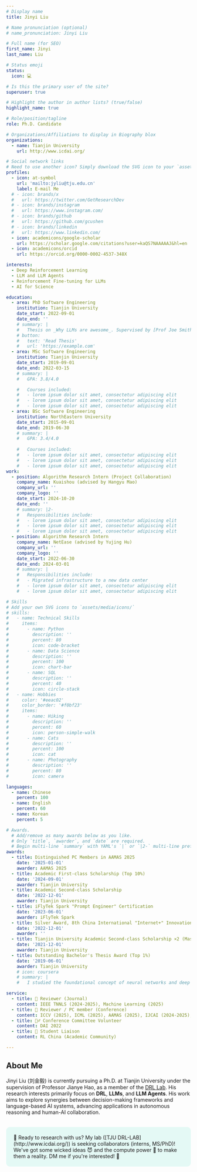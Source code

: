 ```yaml
---
# Display name
title: Jinyi Liu

# Name pronunciation (optional)
# name_pronunciation: Jinyi Liu

# Full name (for SEO)
first_name: Jinyi
last_name: Liu

# Status emoji
status:
  icon: 💻

# Is this the primary user of the site?
superuser: true

# Highlight the author in author lists? (true/false)
highlight_name: true

# Role/position/tagline
role: Ph.D. Candidate

# Organizations/Affiliations to display in Biography blox
organizations:
  - name: Tianjin University
    url: http://www.icdai.org/

# Social network links
# Need to use another icon? Simply download the SVG icon to your `assets/media/icons/` folder.
profiles:
  - icon: at-symbol
    url: 'mailto:jyliu@tju.edu.cn'
    label: E-mail Me
  # - icon: brands/x
  #   url: https://twitter.com/GetResearchDev
  # - icon: brands/instagram
  #   url: https://www.instagram.com/
  # - icon: brands/github
  #   url: https://github.com/gcushen
  # - icon: brands/linkedin
  #   url: https://www.linkedin.com/
  - icon: academicons/google-scholar
    url: https://scholar.google.com/citations?user=kaQS7NAAAAAJ&hl=en
  - icon: academicons/orcid
    url: https://orcid.org/0000-0002-4537-348X

interests:
  - Deep Reinforcement Learning
  - LLM and LLM Agents
  - Reinforcement Fine-tuning for LLMs
  - AI for Science

education:
  - area: PhD Software Engineering
    institution: Tianjin University
    date_start: 2022-09-01
    date_end: ''
    # summary: |
    #   Thesis on _Why LLMs are awesome_. Supervised by [Prof Joe Smith](https://example.com). Presented papers at 5 IEEE conferences with the contributions being published in 2 Springer journals.
    # button:
    #   text: 'Read Thesis'
    #   url: 'https://example.com'
  - area: MSc Software Engineering
    institution: Tianjin University
    date_start: 2019-09-01
    date_end: 2022-03-15
    # summary: |
    #   GPA: 3.8/4.0

    #   Courses included:
    #   - lorem ipsum dolor sit amet, consectetur adipiscing elit
    #   - lorem ipsum dolor sit amet, consectetur adipiscing elit
    #   - lorem ipsum dolor sit amet, consectetur adipiscing elit
  - area: BSc Software Engineering
    institution: NorthEastern University
    date_start: 2015-09-01
    date_end: 2019-06-30
    # summary: |
    #   GPA: 3.4/4.0
      
    #   Courses included:
    #   - lorem ipsum dolor sit amet, consectetur adipiscing elit
    #   - lorem ipsum dolor sit amet, consectetur adipiscing elit
    #   - lorem ipsum dolor sit amet, consectetur adipiscing elit
work:
  - position: Algorithm Research Intern (Project Collaboration)
    company_name: Kuaishou (advised by Hangyu Mao)
    company_url: ''
    company_logo: ''
    date_start: 2024-10-20
    date_end: ''
    # summary: |2-
    #   Responsibilities include:
    #   - lorem ipsum dolor sit amet, consectetur adipiscing elit
    #   - lorem ipsum dolor sit amet, consectetur adipiscing elit
    #   - lorem ipsum dolor sit amet, consectetur adipiscing elit
  - position: Algorithm Research Intern
    company_name: NetEase (advised by Yujing Hu)
    company_url: ''
    company_logo: ''
    date_start: 2022-06-30
    date_end: 2024-03-01
    # summary: |
    #   Responsibilities include:
    #   - Migrated infrastructure to a new data center
    #   - lorem ipsum dolor sit amet, consectetur adipiscing elit
    #   - lorem ipsum dolor sit amet, consectetur adipiscing elit

# Skills
# Add your own SVG icons to `assets/media/icons/`
# skills:
#   - name: Technical Skills
#     items:
#       - name: Python
#         description: ''
#         percent: 80
#         icon: code-bracket
#       - name: Data Science
#         description: ''
#         percent: 100
#         icon: chart-bar
#       - name: SQL
#         description: ''
#         percent: 40
#         icon: circle-stack
#   - name: Hobbies
#     color: '#eeac02'
#     color_border: '#f0bf23'
#     items:
#       - name: Hiking
#         description: ''
#         percent: 60
#         icon: person-simple-walk
#       - name: Cats
#         description: ''
#         percent: 100
#         icon: cat
#       - name: Photography
#         description: ''
#         percent: 80
#         icon: camera

languages:
  - name: Chinese
    percent: 100
  - name: English
    percent: 60
  - name: Korean
    percent: 5

# Awards.
  # Add/remove as many awards below as you like.
  # Only `title`, `awarder`, and `date` are required.
  # Begin multi-line `summary` with YAML's `|` or `|2-` multi-line prefix and indent 2 spaces below.
awards:
  - title: Distinguished PC Members in AAMAS 2025
    date: '2025-01-01'
    awarder: AAMAS 2025
  - title: Academic First-class Scholarship (Top 10%)
    date: '2024-09-01'
    awarder: Tianjin University 
  - title: Academic Second-class Scholarship
    date: '2022-12-01'
    awarder: Tianjin University 
  - title: iFlyTek Spark "Prompt Engineer" Certification
    date: '2023-06-01'
    awarder: iFlyTek Spark
  - title: Silver Award, 8th China International "Internet+" Innovation and Entrepreneurship Competition (Tianjin Regional Division)
    date: '2022-12-01'
    awarder: ''
  - title: Tianjin University Academic Second-class Scholarship ×2 (Master's Student)
    date: '2021-12-01'
    awarder: Tianjin University 
  - title: Outstanding Bachelor's Thesis Award (Top 1%)
    date: '2019-06-01'
    awarder: Tianjin University 
    # icon: coursera
    # summary: |
    #   I studied the foundational concept of neural networks and deep learning. By the end, I was familiar with the significant technological trends driving the rise of deep learning; build, train, and apply fully connected deep neural networks; implement efficient (vectorized) neural networks; identify key parameters in a neural network’s architecture; and apply deep learning to your own applications.

service:
  - title: 📝 Reviewer (Journal)
    content: IEEE TNNLS (2024-2025), Machine Learning (2025)
  - title: 📝 Reviewer / PC member (Conference)
    content: ICCV (2025), ICML (2025), AAMAS (2025), IJCAI (2024-2025), NeurIPS (2024-2025), CIKM (2022) 
  - title: 🙋‍♂️ Conference Committee Volunteer
    content: DAI 2022
  - title: 👥 Student Liaison
    content: RL China (Academic Community)

---
```


## About Me

Jinyi Liu (刘金毅) is currently pursuing a Ph.D. at Tianjin University under the supervision of Professor Jianye Hao, as a member of the [DRL Lab](http://www.icdai.org/). His research interests primarily focus on **DRL**, **LLMs**, and **LLM Agents**. His work aims to explore synergies between decision-making frameworks and language-based AI systems, advancing applications in autonomous reasoning and human-AI collaboration.
<div style="background-color: #e4f9f5; border-radius: 10px; padding: 20px; margin-top: 2rem; margin-bottom: 2rem;">
🔬 Ready to research with us? My lab ([TJU DRL-LAB](http://www.icdai.org/)) is seeking collaborators (interns, MS/PhD)! We've got some wicked ideas 😈 and the compute power 🚀 to make them a reality. DM me if you're interested! 👋
</div>